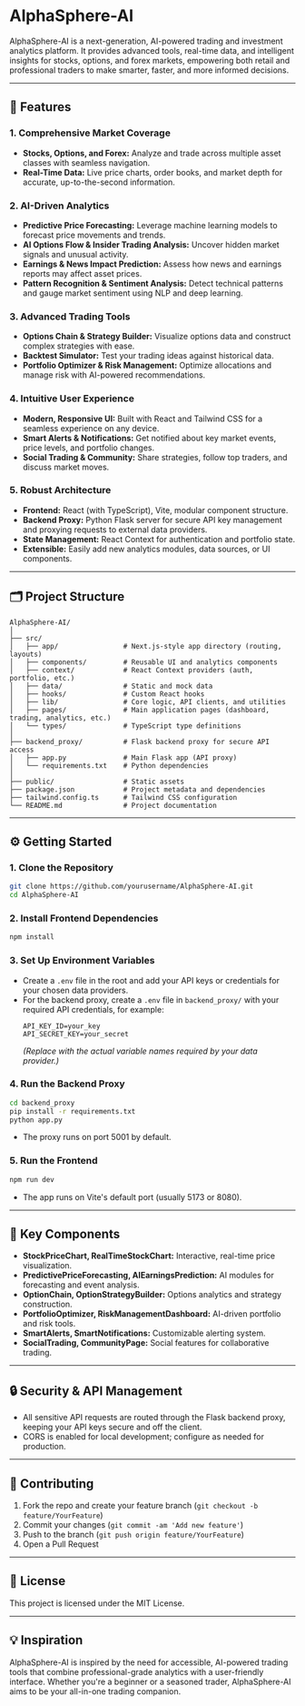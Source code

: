 # AlphaSphere-AI

AlphaSphere-AI is a next-generation, AI-powered trading and investment analytics platform. It provides advanced tools, real-time data, and intelligent insights for stocks, options, and forex markets, empowering both retail and professional traders to make smarter, faster, and more informed decisions.

---

## 🚀 Features

### 1. **Comprehensive Market Coverage**
- **Stocks, Options, and Forex:** Analyze and trade across multiple asset classes with seamless navigation.
- **Real-Time Data:** Live price charts, order books, and market depth for accurate, up-to-the-second information.

### 2. **AI-Driven Analytics**
- **Predictive Price Forecasting:** Leverage machine learning models to forecast price movements and trends.
- **AI Options Flow & Insider Trading Analysis:** Uncover hidden market signals and unusual activity.
- **Earnings & News Impact Prediction:** Assess how news and earnings reports may affect asset prices.
- **Pattern Recognition & Sentiment Analysis:** Detect technical patterns and gauge market sentiment using NLP and deep learning.

### 3. **Advanced Trading Tools**
- **Options Chain & Strategy Builder:** Visualize options data and construct complex strategies with ease.
- **Backtest Simulator:** Test your trading ideas against historical data.
- **Portfolio Optimizer & Risk Management:** Optimize allocations and manage risk with AI-powered recommendations.

### 4. **Intuitive User Experience**
- **Modern, Responsive UI:** Built with React and Tailwind CSS for a seamless experience on any device.
- **Smart Alerts & Notifications:** Get notified about key market events, price levels, and portfolio changes.
- **Social Trading & Community:** Share strategies, follow top traders, and discuss market moves.

### 5. **Robust Architecture**
- **Frontend:** React (with TypeScript), Vite, modular component structure.
- **Backend Proxy:** Python Flask server for secure API key management and proxying requests to external data providers.
- **State Management:** React Context for authentication and portfolio state.
- **Extensible:** Easily add new analytics modules, data sources, or UI components.

---

## 🗂️ Project Structure

```text
AlphaSphere-AI/
│
├── src/
│   ├── app/                # Next.js-style app directory (routing, layouts)
│   ├── components/         # Reusable UI and analytics components
│   ├── context/            # React Context providers (auth, portfolio, etc.)
│   ├── data/               # Static and mock data
│   ├── hooks/              # Custom React hooks
│   ├── lib/                # Core logic, API clients, and utilities
│   ├── pages/              # Main application pages (dashboard, trading, analytics, etc.)
│   └── types/              # TypeScript type definitions
│
├── backend_proxy/          # Flask backend proxy for secure API access
│   ├── app.py              # Main Flask app (API proxy)
│   └── requirements.txt    # Python dependencies
│
├── public/                 # Static assets
├── package.json            # Project metadata and dependencies
├── tailwind.config.ts      # Tailwind CSS configuration
└── README.md               # Project documentation
```

---

## ⚙️ Getting Started

### 1. **Clone the Repository**
```sh
git clone https://github.com/yourusername/AlphaSphere-AI.git
cd AlphaSphere-AI
```

### 2. **Install Frontend Dependencies**
```sh
npm install
```

### 3. **Set Up Environment Variables**
- Create a `.env` file in the root and add your API keys or credentials for your chosen data providers.
- For the backend proxy, create a `.env` file in `backend_proxy/` with your required API credentials, for example:
  ```
  API_KEY_ID=your_key
  API_SECRET_KEY=your_secret
  ```
  *(Replace with the actual variable names required by your data provider.)*

### 4. **Run the Backend Proxy**
```sh
cd backend_proxy
pip install -r requirements.txt
python app.py
```
- The proxy runs on port 5001 by default.

### 5. **Run the Frontend**
```sh
npm run dev
```
- The app runs on Vite's default port (usually 5173 or 8080).

---

## 🧠 Key Components

- **StockPriceChart, RealTimeStockChart:** Interactive, real-time price visualization.
- **PredictivePriceForecasting, AIEarningsPrediction:** AI modules for forecasting and event analysis.
- **OptionChain, OptionStrategyBuilder:** Options analytics and strategy construction.
- **PortfolioOptimizer, RiskManagementDashboard:** AI-driven portfolio and risk tools.
- **SmartAlerts, SmartNotifications:** Customizable alerting system.
- **SocialTrading, CommunityPage:** Social features for collaborative trading.

---

## 🔒 Security & API Management

- All sensitive API requests are routed through the Flask backend proxy, keeping your API keys secure and off the client.
- CORS is enabled for local development; configure as needed for production.

---

## 🤝 Contributing

1. Fork the repo and create your feature branch (`git checkout -b feature/YourFeature`)
2. Commit your changes (`git commit -am 'Add new feature'`)
3. Push to the branch (`git push origin feature/YourFeature`)
4. Open a Pull Request

---

## 📄 License

This project is licensed under the MIT License.

---

## 💡 Inspiration

AlphaSphere-AI is inspired by the need for accessible, AI-powered trading tools that combine professional-grade analytics with a user-friendly interface. Whether you're a beginner or a seasoned trader, AlphaSphere-AI aims to be your all-in-one trading companion.
